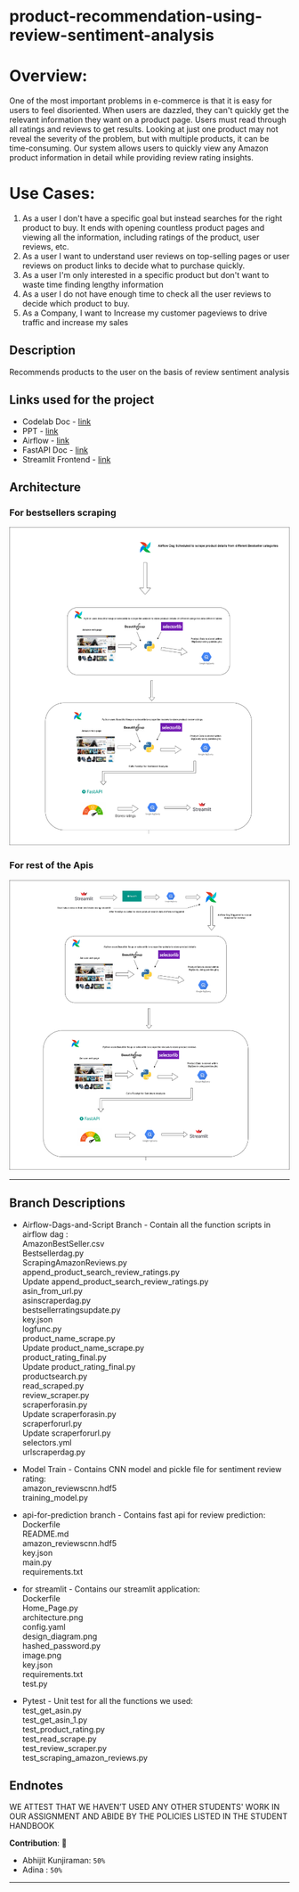 # product-recommendation-using-review-sentiment-analysis 
# Overview:
One of the most important problems in e-commerce is that it is easy for users to feel disoriented. When users are dazzled, they can't quickly get the relevant information they want on a product page. Users must read through all ratings and reviews to get results. Looking at just one product may not reveal the severity of the problem, but with multiple products, it can be time-consuming.
Our system allows users to quickly view any Amazon product information in detail while providing review rating insights.

# Use Cases:
1. As a user I don't have a specific goal but instead searches for the right product to buy. It ends with opening countless product pages and viewing all the information, including ratings of the product, user reviews, etc.
2. As a user I want to understand user reviews on top-selling pages or user reviews on product links to decide what to purchase quickly.
3. As a user I'm only interested in a specific product but don't want to waste time finding lengthy information 
4. As a user I do not have enough time to check all the user reviews to decide which product to buy.
5. As a Company, I want to Increase my customer pageviews to drive traffic and increase my sales


## Description 
Recommends products to the user on the basis of review sentiment analysis

## Links used for the project
* Codelab Doc - [link](https://docs.google.com/document/d/1GfmdoByty7ZWO9nkfJnps5On1DQxQDlSLDi5CvqImD8/edit?usp=sharing)
* PPT - [link](https://docs.google.com/document/d/1GfmdoByty7ZWO9nkfJnps5On1DQxQDlSLDi5CvqImD8/edit?usp=sharing)
* Airflow - [link](http://35.196.111.228:8080/home)
* FastAPI Doc - [link](http://34.73.35.12:8090/docs)
* Streamlit Frontend - [link](https://damg7245-finalproject-sentiment-analysis-fol52rb4xq-ue.a.run.app)


## Architecture 
### For bestsellers scraping
![alt text](images/architecture.png)

### For rest of the Apis
![alt text](images/Architecture1.png)


---

## Branch Descriptions
* Airflow-Dags-and-Script Branch - Contain all the function scripts in airflow dag : \
AmazonBestSeller.csv \
Bestsellerdag.py \
ScrapingAmazonReviews.py \
append_product_search_review_ratings.py \
Update append_product_search_review_ratings.py \
asin_from_url.py \
asinscraperdag.py \
bestsellerratingsupdate.py \
key.json \
logfunc.py \
product_name_scrape.py \
Update product_name_scrape.py \
product_rating_final.py \
Update product_rating_final.py \
productsearch.py \
read_scraped.py \
review_scraper.py \
scraperforasin.py \
Update scraperforasin.py \
scraperforurl.py \
Update scraperforurl.py \
selectors.yml \
urlscraperdag.py 

* Model Train - Contains CNN model and pickle file for sentiment review rating: \
amazon_reviewscnn.hdf5 \
training_model.py 

* api-for-prediction branch - Contains fast api for review prediction: \
Dockerfile \
README.md \
amazon_reviewscnn.hdf5 \
key.json \
main.py \
requirements.txt 

* for streamlit - Contains our streamlit application: \
Dockerfile \
Home_Page.py \
architecture.png \
config.yaml \
design_diagram.png \
hashed_password.py \
image.png \
key.json \
requirements.txt \
test.py 

* Pytest - Unit test for all the functions we used: \
test_get_asin.py \
test_get_asin_1.py \
test_product_rating.py \
test_read_scrape.py \
test_review_scraper.py \
test_scraping_amazon_reviews.py 








## Endnotes

WE ATTEST THAT WE HAVEN’T USED ANY OTHER STUDENTS' WORK IN OUR ASSIGNMENT AND ABIDE BY THE POLICIES LISTED IN THE STUDENT HANDBOOK

**Contribution**: 🤝
*   Abhijit Kunjiraman: `50%`
*   Adina : `50%`

---
